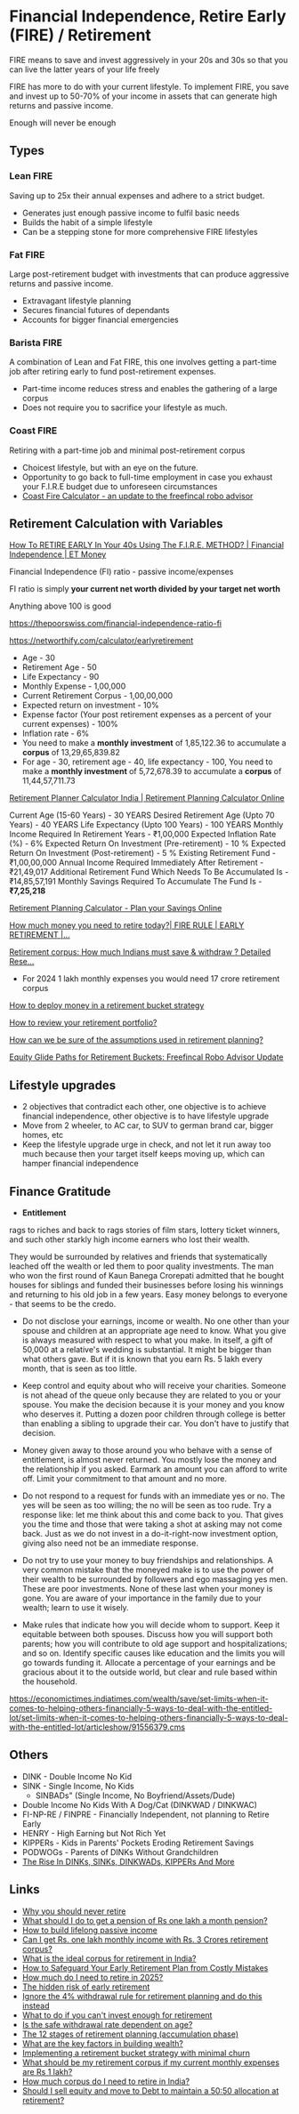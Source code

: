 # Financial Independence, Retire Early (FIRE) / Retirement

FIRE means to save and invest aggressively in your 20s and 30s so that you can live the latter years of your life freely

FIRE has more to do with your current lifestyle. To implement FIRE, you save and invest up to 50-70% of your income in assets that can generate high returns and passive income.

Enough will never be enough

## Types

### Lean FIRE

Saving up to 25x their annual expenses and adhere to a strict budget.

- Generates just enough passive income to fulfil basic needs
- Builds the habit of a simple lifestyle
- Can be a stepping stone for more comprehensive FIRE lifestyles

### Fat FIRE

Large post-retirement budget with investments that can produce aggressive returns and passive income.

- Extravagant lifestyle planning
- Secures financial futures of dependants
- Accounts for bigger financial emergencies

### Barista FIRE

A combination of Lean and Fat FIRE, this one involves getting a part-time job after retiring early to fund post-retirement expenses.

- Part-time income reduces stress and enables the gathering of a large corpus
- Does not require you to sacrifice your lifestyle as much.

### Coast FIRE

Retiring with a part-time job and minimal post-retirement corpus

- Choicest lifestyle, but with an eye on the future.
- Opportunity to go back to full-time employment in case you exhaust your F.I.R.E budget due to unforeseen circumstances
- [Coast Fire Calculator - an update to the freefincal robo advisor](https://freefincal.com/coast-fire-calculator-an-update-to-the-freefincal-robo-advisor/)

## Retirement Calculation with Variables

[How To RETIRE EARLY In Your 40s Using The F.I.R.E. METHOD? | Financial Independence | ET Money](https://youtu.be/A_PVV23MxJc)

Financial Independence (FI) ratio - passive income/expenses

FI ratio is simply **your current net worth divided by your target net worth**

Anything above 100 is good

https://thepoorswiss.com/financial-independence-ratio-fi

https://networthify.com/calculator/earlyretirement

- Age - 30
- Retirement Age - 50
- Life Expectancy - 90
- Monthly Expense - 1,00,000
- Current Retirement Corpus - 1,00,00,000
- Expected return on investment - 10%
- Expense factor (Your post retirement expenses as a percent of your current expenses) - 100%
- Inflation rate - 6%
- You need to make a **monthly investment** of 1,85,122.36 to accumulate a **corpus** of 13,29,65,839.82
- For age - 30, retirement age - 40, life expectancy - 100, You need to make a **monthly investment** of 5,72,678.39 to accumulate a **corpus** of 11,44,57,711.73

[Retirement Planner Calculator India | Retirement Planning Calculator Online](https://www.moneycontrol.com/personal-finance/tools/retirement-planning-calculator.html)

Current Age (15-60 Years) - 30 YEARS
Desired Retirement Age (Upto 70 Years) - 40 YEARS
Life Expectancy (Upto 100 Years) - 100 YEARS
Monthly Income Required In Retirement Years - ₹1,00,000
Expected Inflation Rate (%) - 6%
Expected Return On Investment (Pre-retirement) - 10 %
Expected Return On Investment (Post-retirement) - 5 %
Existing Retirement Fund - ₹1,00,00,000
Annual Income Required Immediately After Retirement - ₹21,49,017
Additional Retirement Fund Which Needs To Be Accumulated Is - ₹14,85,57,191
Monthly Savings Required To Accumulate The Fund Is - **₹7,25,218**

[Retirement Planning Calculator - Plan your Savings Online](https://cleartax.in/s/retirement-planning-calculator)

[How much money you need to retire today?| FIRE RULE | EARLY RETIREMENT |...](https://youtu.be/REJAd-b2aoU)

[Retirement corpus: How much Indians must save & withdraw ? Detailed Rese...](https://youtu.be/h_x-7-qe6RQ)

- For 2024 1 lakh monthly expenses you would need 17 crore retirement corpus

[How to deploy money in a retirement bucket strategy](https://freefincal.com/how-to-deploy-money-in-a-retirement-bucket-strategy/)

[How to review your retirement portfolio?](https://freefincal.com/how-to-review-your-retirement-portfolio/)

[How can we be sure of the assumptions used in retirement planning?](https://freefincal.com/how-can-we-be-sure-of-the-assumptions-used-in-retirement-planning/)

[Equity Glide Paths for Retirement Buckets: Freefincal Robo Advisor Update](https://freefincal.com/equity-glide-paths-for-retirement-buckets-freefincal-robo-advisor-update/)

## Lifestyle upgrades

- 2 objectives that contradict each other, one objective is to achieve financial independence, other objective is to have lifestyle upgrade
- Move from 2 wheeler, to AC car, to SUV to german brand car, bigger homes, etc
- Keep the lifestyle upgrade urge in check, and not let it run away too much because then your target itself keeps moving up, which can hamper financial independence

## Finance Gratitude

- **Entitlement**

rags to riches and back to rags stories of film stars, lottery ticket winners, and such other starkly high income earners who lost their wealth.

They would be surrounded by relatives and friends that systematically leached off the wealth or led them to poor quality investments. The man who won the first round of Kaun Banega Crorepati admitted that he bought houses for siblings and funded their businesses before losing his winnings and returning to his old job in a few years. Easy money belongs to everyone - that seems to be the credo.

- Do not disclose your earnings, income or wealth. No one other than your spouse and children at an appropriate age need to know. What you give is always measured with respect to what you make. In itself, a gift of 50,000 at a relative's wedding is substantial. It might be bigger than what others gave. But if it is known that you earn Rs. 5 lakh every month, that is seen as too little.

- Keep control and equity about who will receive your charities. Someone is not ahead of the queue only because they are related to you or your spouse. You make the decision because it is your money and you know who deserves it. Putting a dozen poor children through college is better than enabling a sibling to upgrade their car. You don't have to justify that decision.

- Money given away to those around you who behave with a sense of entitlement, is almost never returned. You mostly lose the money and the relationship if you asked. Earmark an amount you can afford to write off. Limit your commitment to that amount and no more.

- Do not respond to a request for funds with an immediate yes or no. The yes will be seen as too willing; the no will be seen as too rude. Try a response like: let me think about this and come back to you. That gives you the time and those that were taking a shot at asking may not come back. Just as we do not invest in a do-it-right-now investment option, giving also need not be an immediate response.

- Do not try to use your money to buy friendships and relationships. A very common mistake that the moneyed make is to use the power of their wealth to be surrounded by followers and ego massaging yes men. These are poor investments. None of these last when your money is gone. You are aware of your importance in the family due to your wealth; learn to use it wisely.

- Make rules that indicate how you will decide whom to support. Keep it equitable between both spouses. Discuss how you will support both parents; how you will contribute to old age support and hospitalizations; and so on. Identify specific causes like education and the limits you will go towards funding it. Allocate a percentage of your earnings and be gracious about it to the outside world, but clear and rule based within the household.

https://economictimes.indiatimes.com/wealth/save/set-limits-when-it-comes-to-helping-others-financially-5-ways-to-deal-with-the-entitled-lot/set-limits-when-it-comes-to-helping-others-financially-5-ways-to-deal-with-the-entitled-lot/articleshow/91556379.cms

## Others

- DINK - Double Income No Kid
- SINK - Single Income, No Kids
	- SINBADs" (Single Income, No Boyfriend/Assets/Dude)
- Double Income No Kids With A Dog/Cat (DINKWAD / DINKWAC)
- FI-NP-RE / FINPRE - Financially Independent, not planning to Retire Early
- HENRY - High Earning but Not Rich Yet
- KIPPERs - Kids in Parents' Pockets Eroding Retirement Savings
- PODWOGs - Parents of DINKs Without Grandchildren
- [The Rise In DINKs, SINKs, DINKWADs, KIPPERs And More](https://www.forbes.com/sites/jackkelly/2024/06/20/the-rise-in-dinks-sinks-dinkwads-kippers/)

## Links

- [Why you should never retire](https://www.economist.com/business/2024/01/25/why-you-should-never-retire)
- [What should I do to get a pension of Rs one lakh a month pension?](https://freefincal.com/what-should-i-do-to-get-a-pension-of-rs-one-lakh-a-month-pension/)
- [How to build lifelong passive income](https://freefincal.com/how-to-build-lifelong-passive-income/)
- [Can I get Rs. one lakh monthly income with Rs. 3 Crores retirement corpus?](https://freefincal.com/can-i-get-rs-one-lakh-monthly-income-with-rs-3-crores-retirement-corpus/)
- [What is the ideal corpus for retirement in India?](https://freefincal.com/what-is-the-ideal-corpus-for-retirement-in-india/)
- [How to Safeguard Your Early Retirement Plan from Costly Mistakes](https://freefincal.com/how-to-safeguard-your-early-retirement-plan-from-costly-mistakes/)
- [How much do I need to retire in 2025?](https://freefincal.com/how-much-do-i-need-to-retire-in-2025-2/)
- [The hidden risk of early retirement](https://freefincal.com/the-hidden-risk-of-early-retirement/)
- [Ignore the 4% withdrawal rule for retirement planning and do this instead](https://freefincal.com/ignore-the-4-withdrawal-rule-for-retirement-planning-and-do-this-instead/)
- [What to do if you can't invest enough for retirement](https://freefincal.com/what-to-do-if-you-cant-invest-enough-for-retirement/)
- [Is the safe withdrawal rate dependent on age?](https://freefincal.com/is-the-safe-withdrawal-rate-dependent-on-age/)
- [The 12 stages of retirement planning (accumulation phase)](https://freefincal.com/the-12-stages-of-retirement-planning-accumulation-phasethe-12-stages-of-retirement-planning-accumulation-phase/)
- [What are the key factors in building wealth?](https://freefincal.com/what-are-the-key-factors-in-building-wealth/)
- [Implementing a retirement bucket strategy with minimal churn](https://freefincal.com/implementing-a-retirement-bucket-strategy-with-minimal-churn/)
- [What should be my retirement corpus if my current monthly expenses are Rs 1 lakh?](https://freefincal.com/what-should-be-my-retirement-corpus-if-my-current-monthly-expenses-are-rs-1-lakh/)
- [How much corpus do I need to retire in India?](https://freefincal.com/how-much-corpus-do-i-need-to-retire-in-india/)
- [Should I sell equity and move to Debt to maintain a 50:50 allocation at retirement?](https://freefincal.com/should-i-sell-equity-and-move-to-debt-to-maintain-a-5050-allocation-at-retirement/)
